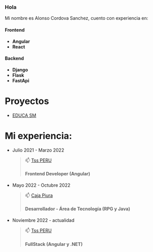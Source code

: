 ### Hola
Mi nombre es Alonso Cordova Sanchez, cuento con experiencia en:

#### Frontend
- **Angular**
- **React**

#### Backend
- **Django**
- **Flask**
- **FastApi**


# Proyectos
- [EDUCA SM](https://educasm-peru2.web.app)

# Mi experiencia:
- Julio 2021 - Marzo 2022
  > 📫 [Tss PERU](http://www.tsspe.com/)
  > #### Frontend Developer (Angular)

- Mayo 2022 - Octubre 2022
  > 📫 [Caja Piura](https://www.cajapiura.pe/) 
  > #### Desarrollador - Área de Tecnología (RPG y Java)

- Noviembre 2022 - actualidad
  > 📫 [Tss PERU](http://www.tsspe.com/)
  > ####  FullStack (Angular y .NET) 
